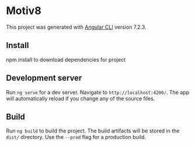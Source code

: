 # Motiv8

This project was generated with [Angular CLI](https://github.com/angular/angular-cli) version 7.2.3.

## Install
npm install to download dependencies for project

## Development server

Run `ng serve` for a dev server. Navigate to `http://localhost:4200/`. The app will automatically reload if you change any of the source files.


## Build

Run `ng build` to build the project. The build artifacts will be stored in the `dist/` directory. Use the `--prod` flag for a production build.


